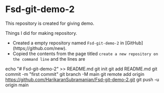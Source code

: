 # Fsd-git-demo-2

This repository is created for giving demo.


Things I did for making repository.

+ Created a empty repository named `Fsd-git-demo-2` in [GitHub] (https;//github.com/new).
+ Copied the contents from the page titled `create a new repository on the command line` and the lines are

echo "# Fsd-git-demo-2" >> README.md
git init
git add README.md
git commit -m "first commit"
git branch -M main
git remote add origin https://github.com/HarikaranSubramanian/Fsd-git-demo-2.git
git push -u origin main